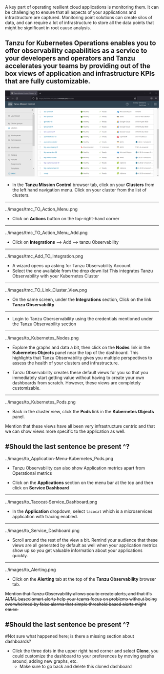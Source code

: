 A key part of operating resilient cloud applications is monitoring them. It can be challenging to ensure that all aspects of your applications and infrastructure are captured. Monitoring point solutions can create silos of data, and can require a lot of infrastructure to store all the data points that might be significant in root cause analysis.

Tanzu for Kubernetes Operations enables you to offer observability capabilities as a service to your developers and operators and Tanzu accelerates your teams by providing out of the box views of application and infrastructure KPIs that are fully customizable.
---

![Tanzu Observability](../images/tmc_Clusters.png)

- In the **Tanzu Mission Control** browser tab, click on your **Clusters** from the left hand navigation menu. Click on your cluster from the list of clusters. 
---
../images/tmc_TO_Action_Menu.png

- Click on **Actions** button on the top-right-hand corner
---
../images/tmc_TO_Action_Menu_Add.png

- Click on **Integrations**  --> Add --> tanzu Observability
---
../images/tmc_Add_TO_Integration.png

- A wizard opens up asking for Tanzu Observability Account
- Select the one available from the drop down list
This integrates Tanzu Observability with your Kubernetes Cluster
---
../images/tmc_TO_Link_Cluster_View.png

- On the same screen, under the **Integrations** section, Click on the link **Tanzu Observability**
---

- Login to Tanzu Oberservability using the credentials mentioned under the Tanzu Observability section

---
../images/to_Kubernetes_Nodes.png

- Explore the graphs and data a bit, then click on the **Nodes** link in the **Kubernetes Objects** panel near the top of the dashboard.  This highlights that Tanzu Observability gives you multiple perspectives to assess the health of your clusters and infrastructure.

- Tanzu Observability creates these default views for you so that you immediately start getting value without having to create your own dashboards from scratch.  However, these views are completely customizable.
---
../images/to_Kubernetes_Pods.png

- Back in the cluster view, click the **Pods** link in the **Kubernetes Objects** panel. 

Mention that these views have all been very infrastructure centric and that we can show views more specific to the application as well.

#Should the last sentence be present ^?
---
../images/to_Application-Menu-Kubernetes_Pods.png

- Tanzu Observability can also show Application metrics apart from Operational metrics

- Click on the **Applications** section on the menu bar at the top and then click on **Service Dashboard**
---
../images/to_Tacocat-Service_Dashboard.png

- In the **Application** dropdown, select `tacocat` which is a microservices application with tracing enabled.
---
../images/to_Service_Dashboard.png

- Scroll around the rest of the view a bit.  Remind your audience that these views are all generated by default as well when your application metrics show up so you get valuable information about your applications quickly.
---
../images/to_Alerting.png

- Click on the **Alerting** tab at the top of the **Tanzu Observability** browser tab. 

~~Mention that Tanzu Observability allows you to create alerts, and that it's AI/ML based smart alerts help your teams focus on problems without being overwhelmed by false alarms that simple threshold based alerts might cause.~~ 

#Should the last sentence be present ^?
---
#Not sure what happened here; is there a missing section about dashboards?
- Click the three dots in the upper right hand corner and select **Clone**, you could customize the dashboard to your preferences by moving graphs around, adding new graphs, etc.
  - Make sure to go back and delete this cloned dashboard